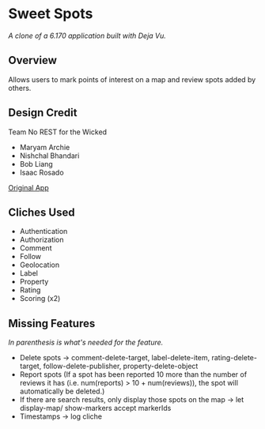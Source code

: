 # Sweet Spots

*A clone of a 6.170 application built with Deja Vu.*

## Overview
Allows users to mark points of interest on a map and review spots added by others.

## Design Credit
Team No REST for the Wicked
- Maryam Archie
- Nishchal Bhandari
- Bob Liang
- Isaac Rosado

[Original App](https://sweet-spots.herokuapp.com/)

## Cliches Used
- Authentication
- Authorization
- Comment
- Follow
- Geolocation
- Label
- Property
- Rating
- Scoring (x2)

## Missing Features
*In parenthesis is what's needed for the feature.*
- Delete spots -> comment-delete-target, label-delete-item, rating-delete-target, follow-delete-publisher, property-delete-object
- Report spots (If a spot has been reported 10 more than the number of reviews it has (i.e. num(reports) > 10 + num(reviews)), the spot will automatically be deleted.)
- If there are search results, only display those spots on the map -> let display-map/ show-markers accept markerIds
- Timestamps -> log cliche
